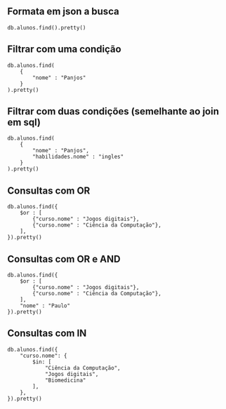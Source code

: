 ## Formata em json a busca
```
db.alunos.find().pretty()
```

## Filtrar com uma condição

```
db.alunos.find(
    {
        "nome" : "Panjos"
    }
).pretty()
```

## Filtrar com duas condições (semelhante ao join em sql)

```
db.alunos.find(
    {
        "nome" : "Panjos",
        "habilidades.nome" : "ingles"
    }
).pretty()
```

## Consultas com OR

```
db.alunos.find({
    $or : [
        {"curso.nome" : "Jogos digitais"},
        {"curso.nome" : "Ciência da Computação"},
    ],
}).pretty()
```

## Consultas com OR e AND

```
db.alunos.find({
    $or : [
        {"curso.nome" : "Jogos digitais"},
        {"curso.nome" : "Ciência da Computação"},
    ],
    "nome" : "Paulo"
}).pretty()
```

## Consultas com IN

```
db.alunos.find({
    "curso.nome": {
        $in: [
            "Ciência da Computação",
            "Jogos digitais",
            "Biomedicina"
        ],
    },
}).pretty()
```
